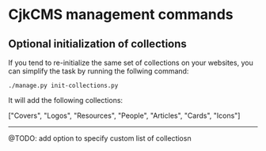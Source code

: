 # CjkCMS management commands

## Optional initialization of collections
If you tend to re-initialize the same set of collections on your websites, you can simplify the task by running the follwing command:
```
./manage.py init-collections.py
```
It will add the following collections:

["Covers", "Logos", "Resources", "People", "Articles", "Cards", "Icons"]

---
@TODO: add option to specify custom list of collectiosn